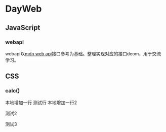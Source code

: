 # DayWeb
## JavaScript
### webapi
webapi以[mdn web api](https://developer.mozilla.org/zh-CN/docs/Web/API)接口参考为基础。整理实现对应的接口deom，用于交流学习。

## CSS
### calc()
本地增加一行
测试行
本地增加一行2

测试2

测试3

